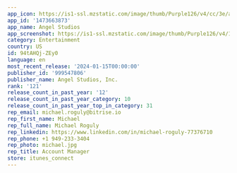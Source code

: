 ```yaml
---
app_icon: https://is1-ssl.mzstatic.com/image/thumb/Purple126/v4/cc/3e/ae/cc3eaee7-f80a-1557-b486-e645a5e4dad1/AppIcon-0-0-1x_U007emarketing-0-7-0-85-220.png/1024x1024bb.png
app_id: '1473663873'
app_name: Angel Studios
app_screenshot: https://is1-ssl.mzstatic.com/image/thumb/Purple126/v4/15/01/0c/15010c09-4b9c-7447-c953-38237e27b4a9/cfd91a7d-ab84-42ef-8471-97a996f6060c_Angel_-_app_store_landing_-_new_iphone_FINAL_-_slide_1.jpg/1284x2778bb.png
category: Entertainment
country: US
id: 94tAHQj-ZEy0
language: en
most_recent_release: '2024-01-15T00:00:00'
publisher_id: '999547806'
publisher_name: Angel Studios, Inc.
rank: '121'
release_count_in_past_year: '12'
release_count_in_past_year_category: 10
release_count_in_past_year_top_in_category: 31
rep_email: michael.roguly@bitrise.io
rep_first_name: Michael
rep_full_name: Michael Roguly
rep_linkedin: https://www.linkedin.com/in/michael-roguly-77376710
rep_phone: +1 949-233-3404
rep_photo: michael.jpg
rep_title: Account Manager
store: itunes_connect
---
```

